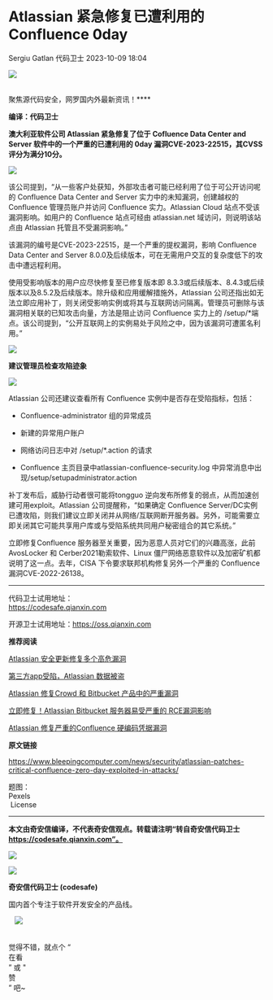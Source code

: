 #  Atlassian 紧急修复已遭利用的 Confluence 0day   
Sergiu Gatlan  代码卫士   2023-10-09 18:04  
  
![](https://mmbiz.qpic.cn/mmbiz_gif/Az5ZsrEic9ot90z9etZLlU7OTaPOdibteeibJMMmbwc29aJlDOmUicibIRoLdcuEQjtHQ2qjVtZBt0M5eVbYoQzlHiaw/640?wx_fmt=gif "")  
  
   
聚焦源代码安全，网罗国内外最新资讯！****  
  
**编译：代码卫士**  
  
**澳大利亚软件公司 Atlassian 紧急修复了位于 Cofluence Data Center and Server 软件中的一个严重的已遭利用的 0day 漏洞CVE-2023-22515，其CVSS评分为满分10分。**  
  
  
![](https://mmbiz.qpic.cn/mmbiz_gif/oBANLWYScMQlib8xW4DWtdQNeLNx139icWx4JWRSGlic9PvFibVtdII0pvHdl8JypIuITnQ80XAAdMZrjnwJrtBxUQ/640?wx_fmt=gif "")  
  
  
该公司提到，“从一些客户处获知，外部攻击者可能已经利用了位于可公开访问呢的 Confluence Data Center and Server 实力中的未知漏洞，创建越权的 Confluence 管理员账户并访问 Confluence 实力。Atlassian Cloud 站点不受该漏洞影响。如用户的 Confluence 站点可经由 atlassian.net 域访问，则说明该站点由 Atlassian 托管且不受漏洞影响。”  
  
该漏洞的编号是CVE-2023-22515，是一个严重的提权漏洞，影响 Confluence Data Center and Server 8.0.0及后续版本，可在无需用户交互的复杂度低下的攻击中遭远程利用。  
  
使用受影响版本的用户应尽快修复至已修复版本即 8.3.3或后续版本、8.4.3或后续版本以及8.5.2及后续版本。除升级和应用缓解措施外，Atlassian 公司还指出如无法立即应用补丁，则关闭受影响实例或将其与互联网访问隔离。管理员可删除与该漏洞相关联的已知攻击向量，方法是阻止访问 Confluence 实力上的 /setup/*端点。该公司提到，“公开互联网上的实例易处于风险之中，因为该漏洞可遭匿名利用。”  
  
  
![](https://mmbiz.qpic.cn/mmbiz_png/oBANLWYScMQlib8xW4DWtdQNeLNx139icWQibEYlpowrLXOAn4fHtC9rhxY1tofgI1qQdxwuJQb24ib7cazN7TQ7jA/640?wx_fmt=png "")  
  
  
**建议管理员检查攻陷迹象**  
  
  
![](https://mmbiz.qpic.cn/mmbiz_png/oBANLWYScMQlib8xW4DWtdQNeLNx139icW8sAHjKornNsoibcicfDPrHdvPia4WmlocMR9YagV9G1zqibhhicklAQ2RdA/640?wx_fmt=png "")  
  
  
  
Atlassian 公司还建议查看所有 Confluence 实例中是否存在受陷指标，包括：  
  
- Confluence-administrator 组的异常成员  
  
- 新建的异常用户账户  
  
- 网络访问日志中对 /setup/*.action 的请求  
  
- Confluence 主页目录中atlassian-confluence-security.log 中异常消息中出现/setup/setupadministrator.action  
  
  
  
补丁发布后，威胁行动者很可能将tongguo 逆向发布所修复的弱点，从而加速创建可用exploit。Atlassian 公司提醒称，“如果确定 Confluence Server/DC实例已遭攻陷，则我们建议立即关闭并从网络/互联网断开服务器。另外，可能需要立即关闭其它可能共享用户库或与受陷系统共同用户秘密组合的其它系统。”  
  
立即修复Confluence 服务器至关重要，因为恶意人员对它们的兴趣高涨，此前AvosLocker 和 Cerber2021勒索软件、Linux 僵尸网络恶意软件以及加密矿机都说明了这一点。去年，CISA 下令要求联邦机构修复另外一个严重的 Confluence 漏洞CVE-2022-26138。  
  
****  
  
代码卫士试用地址：  
https://codesafe.qianxin.com  
  
开源卫士试用地址：https://oss.qianxin.com  
  
  
  
  
  
  
  
  
  
  
  
  
**推荐阅读**  
  
[Atlassian 安全更新修复多个高危漏洞](http://mp.weixin.qq.com/s?__biz=MzI2NTg4OTc5Nw==&mid=2247517726&idx=2&sn=fb70a13cea95f2a283f72cea5e804abc&chksm=ea94b774dde33e62ceae3c08c4f637d76f5c3e2592a17823a66b9442cfc21a4a65b04d7edfce&scene=21#wechat_redirect)  
  
  
[第三方app受陷，Atlassian 数据被盗](http://mp.weixin.qq.com/s?__biz=MzI2NTg4OTc5Nw==&mid=2247515624&idx=3&sn=67fc0501190042defabcc173a6eb618f&chksm=ea948c82dde30594c6d827c3f9a2ec0f74bc3ac9f01de20c08188c4f469b2a74cbf9381d0a01&scene=21#wechat_redirect)  
  
  
[Atlassian 修复Crowd 和 Bitbucket 产品中的严重漏洞](http://mp.weixin.qq.com/s?__biz=MzI2NTg4OTc5Nw==&mid=2247514682&idx=2&sn=dc35e642f56cb043c698c74c4a7cc1db&chksm=ea948b50dde3024635cc241de37f67ec45fccba1bb52808e5a89a1908c6cd04233a2502e782c&scene=21#wechat_redirect)  
  
  
[立即修复！Atlassian Bitbucket 服务器易受严重的 RCE漏洞影响](http://mp.weixin.qq.com/s?__biz=MzI2NTg4OTc5Nw==&mid=2247513716&idx=1&sn=17534c8b961a4ef3a27b7ecdf4588568&chksm=ea94871edde30e08de08a258e2ba454e862dc7b989c93439978434f6141872e937b7f16615b0&scene=21#wechat_redirect)  
  
  
[Atlassian 修复严重的Confluence 硬编码凭据漏洞](http://mp.weixin.qq.com/s?__biz=MzI2NTg4OTc5Nw==&mid=2247513005&idx=2&sn=65a9ae762a7954f9a33b371fd2aed816&chksm=ea9482c7dde30bd1bd79614e758e742a403975ff8cae09386f6fdd5615bc8176574e05c1b6e9&scene=21#wechat_redirect)  
  
  
  
  
**原文链接**  
  
https://www.bleepingcomputer.com/news/security/atlassian-patches-critical-confluence-zero-day-exploited-in-attacks/  
  
  
题图：  
Pexels  
 License  
  
****  
**本文由奇安信编译，不代表奇安信观点。转载请注明“转自奇安信代码卫士 https://codesafe.qianxin.com”。**  
  
  
  
  
![](https://mmbiz.qpic.cn/mmbiz_jpg/oBANLWYScMSf7nNLWrJL6dkJp7RB8Kl4zxU9ibnQjuvo4VoZ5ic9Q91K3WshWzqEybcroVEOQpgYfx1uYgwJhlFQ/640?wx_fmt=jpeg "")  
  
![](https://mmbiz.qpic.cn/mmbiz_jpg/oBANLWYScMSN5sfviaCuvYQccJZlrr64sRlvcbdWjDic9mPQ8mBBFDCKP6VibiaNE1kDVuoIOiaIVRoTjSsSftGC8gw/640?wx_fmt=jpeg "")  
  
**奇安信代码卫士 (codesafe)**  
  
国内首个专注于软件开发安全的产品线。  
  
   ![](https://mmbiz.qpic.cn/mmbiz_gif/oBANLWYScMQ5iciaeKS21icDIWSVd0M9zEhicFK0rbCJOrgpc09iaH6nvqvsIdckDfxH2K4tu9CvPJgSf7XhGHJwVyQ/640?wx_fmt=gif "")  
  
   
觉得不错，就点个 “  
在看  
” 或 "  
赞  
” 吧~  
  

